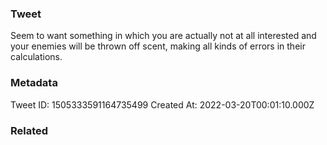 ### Tweet
Seem to want something in which you are actually not at all interested and your enemies will be thrown off scent, making all kinds of errors in their calculations.

### Metadata
Tweet ID: 1505333591164735499
Created At: 2022-03-20T00:01:10.000Z

### Related

